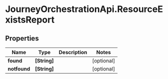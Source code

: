 # JourneyOrchestrationApi.ResourceExistsReport

## Properties

Name | Type | Description | Notes
------------ | ------------- | ------------- | -------------
**found** | **[String]** |  | [optional] 
**notfound** | **[String]** |  | [optional] 


